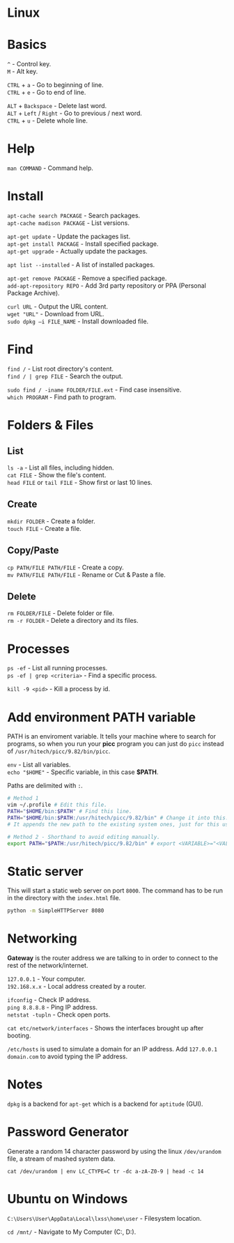 # Linux

# Basics
`^` - Control key.  
`M` - Alt key.  

`CTRL` + `a` - Go to beginning of line.  
`CTRL` + `e` - Go to end of line.  

`ALT` + `Backspace` - Delete last word.  
`ALT` + `Left` / `Right` - Go to previous / next word.  
`CTRL` + `u` - Delete whole line.  

# Help
`man COMMAND` - Command help.

# Install
`apt-cache search PACKAGE` - Search packages.  
`apt-cache madison PACKAGE` - List versions.  

`apt-get update` - Update the packages list.  
`apt-get install PACKAGE` - Install specified package.  
`apt-get upgrade` - Actually update the packages.  

`apt list --installed` - A list of installed packages.  

`apt-get remove PACKAGE` - Remove a specified package.  
`add-apt-repository REPO` - Add 3rd party repository or PPA (Personal Package Archive).  

`curl URL` - Output the URL content.  
`wget "URL"` - Download from URL.    
`sudo dpkg –i FILE_NAME` - Install downloaded file.  

# Find
`find /` - List root directory's content.  
`find / | grep FILE` - Search the output.  

`sudo find / -iname FOLDER/FILE.ext` - Find case insensitive.  
`which PROGRAM` - Find path to program.

# Folders & Files

## List
`ls -a` - List all files, including hidden.  
`cat FILE` - Show the file's content.  
`head FILE` or `tail FILE` - Show first or last 10 lines.  

## Create
`mkdir FOLDER` - Create a folder.   
`touch FILE` - Create a file.

## Copy/Paste
`cp PATH/FILE PATH/FILE` - Create a copy.  
`mv PATH/FILE PATH/FILE` - Rename or Cut & Paste a file.

## Delete
`rm FOLDER/FILE` - Delete folder or file.  
`rm -r FOLDER` - Delete a directory and its files.

# Processes
`ps -ef` - List all running processes.  
`ps -ef | grep <criteria>` - Find a specific process.  

`kill -9 <pid>` - Kill a process by id.  

# Add environment PATH variable
PATH is an enviroment variable. It  tells your machine where to search for programs, so when you run your **picc** program you can just do `picc` instead of `/usr/hitech/picc/9.82/bin/picc`.

`env` - List all variables.  
`echo "$HOME"` - Specific variable, in this case **$PATH**.  

Paths are delimited with `:`.

```bash
# Method 1
vim ~/.profile # Edit this file.
PATH="$HOME/bin:$PATH" # Find this line.
PATH="$HOME/bin:$PATH:/usr/hitech/picc/9.82/bin" # Change it into this.
# It appends the new path to the existing system ones, just for this user.

# Method 2 - Shorthand to avoid editing manually.
export PATH="$PATH:/usr/hitech/picc/9.82/bin" # export <VARIABLE>="<VALUE>"
```

# Static server
This will start a static web server on port `8000`. The command has to be run in the directory with the `index.html` file.  
```bash
python -m SimpleHTTPServer 8080
```

# Networking
**Gateway** is the router address we are talking to in order to connect to the rest of the network/internet.  

`127.0.0.1` - Your computer.  
`192.168.x.x` - Local address created by a router.  

`ifconfig` - Check IP address.  
`ping 8.8.8.8` - Ping IP address.  
`netstat -tupln` - Check open ports.

`cat etc/network/interfaces` - Shows the interfaces brought up after booting.  

`/etc/hosts` is used to simulate a domain for an IP address. Add `127.0.0.1 domain.com` to avoid typing the IP address.  

# Notes
`dpkg` is a backend for `apt-get` which is a backend for `aptitude` (GUI).

# Password Generator

Generate a random 14 character password by using the linux `/dev/urandom` file, a stream of mashed system data.  

`cat /dev/urandom | env LC_CTYPE=C tr -dc a-zA-Z0-9 | head -c 14`

# Ubuntu on Windows

`C:\Users\User\AppData\Local\lxss\home\user` - Filesystem location.  

`cd /mnt/` - Navigate to My Computer (C:, D:).  
